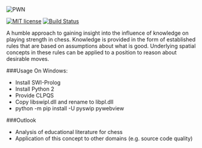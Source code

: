 ![PWN](https://raw.githubusercontent.com/lmbrs/pwn/master/res/logo.png)

[![MIT license](http://img.shields.io/badge/license-MIT-brightgreen.svg)](https://github.com/lmbrs/pwn/blob/master/LICENSE.md) [![Build Status](https://travis-ci.org/lmbrs/pwn.svg?branch=master)](https://travis-ci.org/lmbrs/pwn)

A humble approach to gaining insight into the influence of knowledge on playing strength in chess. Knowledge is provided in the form of established rules that are based on assumptions about what is good. Underlying spatial concepts in these rules can be applied to a position to reason about desirable moves.

###Usage
On Windows:
- Install SWI-Prolog
- Install Python 2
- Provide CLPQS
- Copy libswipl.dll and rename to libpl.dll
- python -m pip install -U pyswip pywebview

###Outlook
- Analysis of educational literature for chess
- Application of this concept to other domains (e.g. source code quality)
